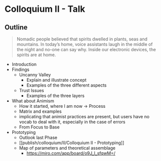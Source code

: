 # Colloquium II - Talk
## Outline
> Nomadic people believed that spirits dwelled in plants, seas and mountains. In today’s home, voice assistants laugh in the middle of the night and no-one can say why. Inside our electronic devices, the spirits are at home.


- Introduction
- Findings
	- Uncanny Valley
		- Explain and illustrate concept
		- Examples of the three different aspects
	- Trust Issues
		- Examples of the three layers
- What about Animism
	- How it started, where I am now -> Process
	- Matrix and examples
	- implicating that animist practices are present, but users have no vocab to deal with it, especially in the case of errors
	- From Focus to Base
- Prototyping
	- Outlook last Phase
	- [[publish/colloquium/II/Colloquium II - Prototyping]]
	- Map of parameters and theoretical assemblage
		- https://miro.com/app/board/o9J_l_sfqwM=/